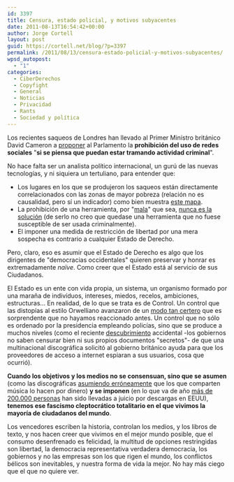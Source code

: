 ```yaml
---
id: 3397
title: Censura, estado policial, y motivos subyacentes
date: 2011-08-13T16:54:42+00:00
author: Jorge Cortell
layout: post
guid: https://cortell.net/blog/?p=3397
permalink: /2011/08/13/censura-estado-policial-y-motivos-subyacentes/
wpsd_autopost:
  - "1"
categories:
  - CiberDerechos
  - Copyfight
  - General
  - Noticias
  - Privacidad
  - Rants
  - Sociedad y polí­tica
---
```

Los recientes saqueos de Londres han llevado al Primer Ministro británico David Cameron a <a title="https://www.guardian.co.uk/media/2011/aug/11/david-cameron-rioters-social-media" href="https://www.guardian.co.uk/media/2011/aug/11/david-cameron-rioters-social-media" target="_blank">proponer</a> al Parlamento la **prohibición del uso de redes sociales** "**si se piensa que puedan estar tramando actividad criminal**".

No hace falta ser un analista político internacional, un gurú de las nuevas tecnologías, y ni siquiera un tertuliano, para entender que:

  * Los lugares en los que se produjeron los saqueos están directamente correlacionados con las zonas de mayor pobreza (relación no es causalidad, pero sí un indicador) como bien muestra <a title="https://www.guardian.co.uk/news/datablog/interactive/2011/aug/10/poverty-riots-mapped" href="https://www.guardian.co.uk/news/datablog/interactive/2011/aug/10/poverty-riots-mapped" target="_blank">este mapa</a>.
  * La prohibición de una herramienta, por "<a title="https://cmrg.fifthhorseman.net/wiki/ProprietarySocialNetworks" href="https://cmrg.fifthhorseman.net/wiki/ProprietarySocialNetworks" target="_blank">mala</a>" que sea, <a title="https://www.guardian.co.uk/commentisfree/2011/aug/11/social-media-riots?INTCMP=ILCNETTXT3487" href="https://www.guardian.co.uk/commentisfree/2011/aug/11/social-media-riots?INTCMP=ILCNETTXT3487" target="_blank">nunca es la solución</a> (de serlo no creo que quedase una herramienta que no fuese susceptible de ser usada criminalmente).
  * El imponer una medida de restricción de libertad por una mera sospecha es contrario a cualquier Estado de Derecho.

Pero, claro, eso es asumir que el Estado de Derecho es algo que los dirigentes de "democracias occidentales" quieren preservar y honrar es extremadamente _naïve_. Como creer que el Estado está al servicio de sus Ciudadanos.

El Estado es un ente con vida propia, un sistema, un organismo formado por una maraña de indivíduos, intereses, miedos, recelos, ambiciones, estructuras... En realidad, de lo que se trata es de Control. Un control que las distopías al estilo Orwelliano avanzaron de un <a title="https://www.guardian.co.uk/uk/2011/aug/12/police-wanted-riot-suspects-looter?intcmp=239" href="https://www.guardian.co.uk/uk/2011/aug/12/police-wanted-riot-suspects-looter?intcmp=239" target="_blank">modo tan certero</a> que es sorprendente que no hayamos reaccionado antes. Un control que no sólo es ordenado por la presidencia empleando policías, sino que se produce a muchos niveles (como el reciente <a title="https://torrentfreak.com/censorship-fail-reveals-big-music-isp-spying-plan-110801/" href="https://torrentfreak.com/censorship-fail-reveals-big-music-isp-spying-plan-110801/" target="_blank">descubrimiento</a> accidental -los gobiernos no saben censurar bien ni sus propios documentos "secretos"- de que una multinacional discográfica solicitó al gobierno británico ayuda para que los proveedores de acceso a internet espiaran a sus usuarios, cosa que ocurrió).

**Cuando los objetivos y los medios no se consensuan, sino que se asumen** (como las discográficas <a title="https://torrentfreak.com/it-was-never-about-the-money-stupid-110724/" href="https://torrentfreak.com/it-was-never-about-the-money-stupid-110724/" target="_blank">asumiendo erróneamente</a> que los que comparten música lo hacen por dinero) **y se imponen** (en lo que va de año <a title="https://torrentfreak.com/200000-bittorrent-users-sued-in-the-united-states-110808/" href="https://torrentfreak.com/200000-bittorrent-users-sued-in-the-united-states-110808/" target="_blank">más de 200.000 personas</a> han sido llevadas a juicio por descargas en EEUU), **tenemos ese fascismo cleptocrático totalitario en el que vivimos la mayoría de ciudadanos del mundo**.

Los vencedores escriben la historia, controlan los medios, y los libros de texto, y nos hacen creer que vivimos en el mejor mundo posible, que el consumo desenfrenado es felicidad, la multitud de opciones restringidas son libertad, la democracia representativa verdadera democracia, los gobiernos y no las empresas son los que rigen el mundo, los conflictos bélicos son inevitables, y nuestra forma de vida la mejor. No hay más ciego que el que no quiere ver.